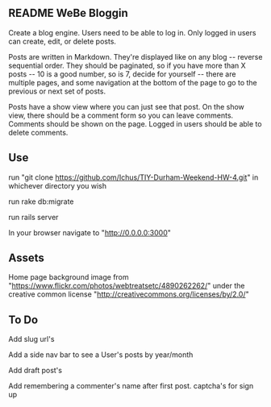 README WeBe Bloggin
-------------------------
Create a blog engine. Users need to be able to log in. Only logged in users can create, edit, or delete posts.


Posts are written in Markdown. They're displayed like on any blog -- reverse sequential order. They should be paginated, so if you have more than X posts -- 10 is a good number, so is 7, decide for yourself -- there are multiple pages, and some navigation at the bottom of the page to go to the previous or next set of posts.


Posts have a show view where you can just see that post. On the show view, there should be a comment form so you can leave comments. Comments should be shown on the page. Logged in users should be able to delete comments.

Use
-------------------------
run "git clone https://github.com/Ichus/TIY-Durham-Weekend-HW-4.git" in whichever directory you wish

run rake db:migrate

run rails server

In your browser navigate to "http://0.0.0.0:3000"

Assets
------------------------
Home page background image from "https://www.flickr.com/photos/webtreatsetc/4890262262/" under the creative common license "http://creativecommons.org/licenses/by/2.0/"

To Do
------------------------
Add slug url's

Add a side nav bar to see a User's posts by year/month

Add draft post's

Add remembering a commenter's name after first post. captcha's for sign up
